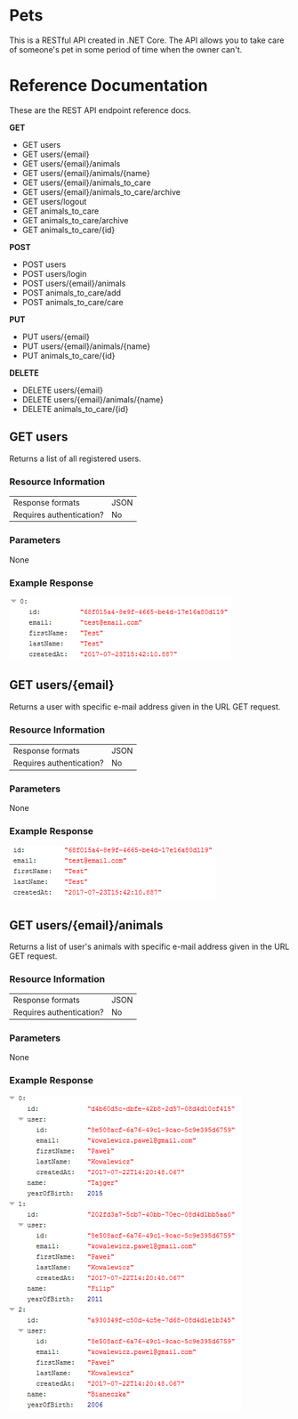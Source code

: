 # Pets
This is a RESTful API created in .NET Core. The API allows you to take care of someone's pet in some period of time when the owner can't.

# Reference Documentation
These are the REST API endpoint reference docs.

**GET**
* GET users
* GET users/{email} 
* GET users/{email}/animals
* GET users/{email}/animals/{name}
* GET users/{email}/animals_to_care
* GET users/{email}/animals_to_care/archive
* GET users/logout
* GET animals_to_care
* GET animals_to_care/archive
* GET animals_to_care/{id}

**POST**
* POST users
* POST users/login
* POST users/{email}/animals
* POST animals_to_care/add
* POST animals_to_care/care

**PUT**
* PUT users/{email}
* PUT users/{email}/animals/{name}
* PUT animals_to_care/{id}

**DELETE**
* DELETE users/{email}
* DELETE users/{email}/animals/{name}
* DELETE animals_to_care/{id}

## GET users
Returns a list of all registered users.

### Resource Information
<table>
  <tr>
    <td>Response formats</td>
    <td>JSON</td>
  </tr>
  <tr>
    <td>Requires authentication?</td>
    <td>No</td>
  </tr>
</table>

### Parameters	
None

### Example Response
![GET users](https://github.com/XardasLord/Pets/blob/master/Documentation/GET%20users.PNG)


## GET users/{email}
Returns a user with specific e-mail address given in the URL GET request.

### Resource Information
<table>
  <tr>
    <td>Response formats</td>
    <td>JSON</td>
  </tr>
  <tr>
    <td>Requires authentication?</td>
    <td>No</td>
  </tr>
</table>

### Parameters	
None

### Example Response
![GET users](https://github.com/XardasLord/Pets/blob/master/Documentation/GET%20users-%7Bemail%7D.PNG)


## GET users/{email}/animals
Returns a list of user's animals with specific e-mail address given in the URL GET request.

### Resource Information
<table>
  <tr>
    <td>Response formats</td>
    <td>JSON</td>
  </tr>
  <tr>
    <td>Requires authentication?</td>
    <td>No</td>
  </tr>
</table>

### Parameters	
None

### Example Response
![GET users](https://github.com/XardasLord/Pets/blob/master/Documentation/GET%20users-%7Bemail%7D-animals.PNG)

